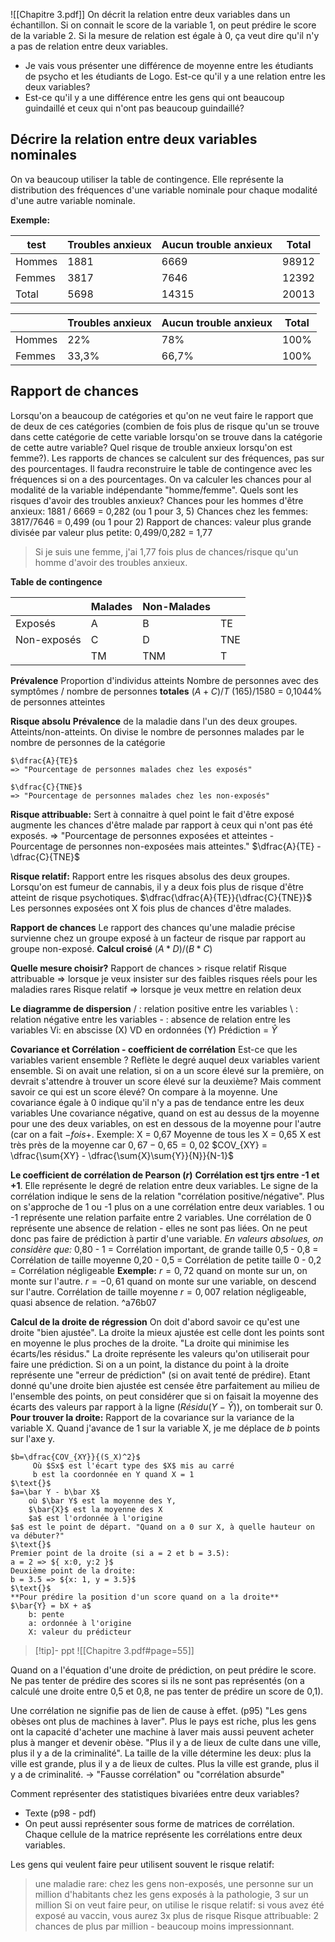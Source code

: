 ![[Chapitre 3.pdf]]
On décrit la relation entre deux variables dans un échantillon. Si on connait le score de la variable 1, on peut prédire le score de la variable 2. Si la mesure de relation est égale à 0, ça veut dire qu'il n'y a pas de relation entre deux variables.

- Je vais vous présenter une différence de moyenne entre les étudiants de psycho et les étudiants de Logo. Est-ce qu'il y a une relation entre les deux variables? 
- Est-ce qu'il y a une différence entre les gens qui ont beaucoup guindaillé et ceux qui n'ont pas beaucoup guindaillé?

## Décrire la relation entre deux variables nominales
On va beaucoup utiliser la table de contingence. Elle représente la distribution des fréquences d'une variable nominale pour chaque modalité d'une autre variable nominale.

**Exemple:**

| test   | Troubles anxieux | Aucun trouble anxieux | Total |
| ------ | ---------------- | --------------------- | ----- |
| Hommes | 1881             | 6669                  | 98912 |
| Femmes | 3817             | 7646                  | 12392 |
| Total  | 5698             | 14315                 | 20013 |

|        | Troubles anxieux | Aucun trouble anxieux | Total |
| ------ | ---------------- | --------------------- | ----- |
| Hommes | 22%              | 78%                   | 100%  |
| Femmes | 33,3%            | 66,7%                 | 100%  |

## Rapport de chances
Lorsqu'on a beaucoup de catégories et qu'on ne veut faire le rapport que de deux de ces catégories (combien de fois plus de risque qu'un se trouve dans cette catégorie de cette variable lorsqu'on se trouve dans la catégorie de cette autre variable? Quel risque de trouble anxieux lorsqu'on est femme?).
Les rapports de chances se calculent sur des fréquences, pas sur des pourcentages. Il faudra reconstruire le table de contingence avec les fréquences si on a des pourcentages.
On va calculer les chances pour al modalité de la variable indépendante "homme/femme".
Quels sont les risques d'avoir des troubles anxieux?
Chances pour les hommes d'être anxieux: 1881 / 6669 = 0,282 (ou 1 pour 3, 5)
Chances chez les femmes: 3817/7646 = 0,499 (ou 1 pour 2)
Rapport de chances: valeur plus grande divisée par valeur plus petite: 0,499/0,282 = 1,77
>Si je suis une femme, j'ai 1,77 fois plus de chances/risque qu'un homme d'avoir des troubles anxieux.

**Table de contingence**

|             | Malades | Non-Malades |     |
| ----------- | ------- | ----------- | --- |
| Exposés     | A       | B           | TE  |
| Non-exposés | C       | D           | TNE |
|             | TM      | TNM         | T   |


**Prévalence**
	Proportion d'individus atteints
	Nombre de personnes avec des symptômes / nombre de personnes **totales** $(A+C)/T$
	(165)/1580 = 0,1044% de personnes atteintes

**Risque absolu**
	**Prévalence** de la maladie dans l'un des deux groupes. Atteints/non-atteints.
	On divise le nombre de personnes malades par le nombre de personnes de la catégorie
	
	$\dfrac{A}{TE}$
	=> "Pourcentage de personnes malades chez les exposés"
	
	$\dfrac{C}{TNE}$
	=> "Pourcentage de personnes malades chez les non-exposés"

**Risque attribuable:**
	Sert à connaitre à quel point le fait d'être exposé augmente les chances d'être malade par rapport à ceux qui n'ont pas été exposés.
	=> "Pourcentage de personnes exposées et atteintes - Pourcentage de personnes non-exposées mais atteintes."
	$\dfrac{A}{TE} -  \dfrac{C}{TNE}$

**Risque relatif:**
	Rapport entre les risques absolus des deux groupes. Lorsqu'on est fumeur de cannabis, il y a deux fois plus de risque d'être atteint de risque psychotiques.
	$\dfrac{\dfrac{A}{TE}}{\dfrac{C}{TNE}}$
	Les personnes exposées ont X fois plus de chances d'être malades.

**Rapport de chances**
	Le rapport des chances qu'une maladie précise survienne chez un groupe exposé à un facteur de risque par rapport au groupe non-exposé.
	**Calcul croisé**
	$(A*D) / (B*C)$

**Quelle mesure choisir?**
	Rapport de chances > risque relatif
	Risque attribuable => lorsque je veux insister sur des faibles risques réels pour les maladies rares
	Risque relatif => lorsque je veux mettre en relation deux 

**Le diagramme de dispersion**
	/ : relation positive entre les variables
	\ : relation négative entre les variables
	- : absence de relation entre les variables
	Vi: en abscisse (X)
	VD en ordonnées (Y)
	Prédiction = $\hat{Y}$

**Covariance et Corrélation - coefficient de corrélation**
	Est-ce que les variables varient ensemble ? Reflète le degré auquel deux variables varient ensemble.
	Si on avait une relation, si on a un score élevé sur la première, on devrait s'attendre à trouver un score élevé sur la deuxième? Mais comment savoir ce qui est un score élevé? On compare à la moyenne.
	Une covariance égale à 0 indique qu'il n'y a pas de tendance entre les deux variables
	Une covariance négative, quand on est au dessus de la moyenne pour une des deux variables, on est en dessous de la moyenne pour l'autre (car on a fait $- fois +$.
	Exemple: X = 0,67
	Moyenne de tous les X = 0,65
	X est très près de la moyenne car $0,67 - 0,65 = 0,02$
	$COV_{XY} = \dfrac{\sum{XY} - \dfrac{\sum{X}\sum{Y}}{N}}{N-1}$


**Le coefficient de corrélation de Pearson ($r$)**
	**Corrélation est tjrs entre -1 et +1**. Elle représente le degré de relation entre deux variables. Le signe de la corrélation indique le sens de la relation "corrélation positive/négative".
	Plus on s'approche de 1 ou -1 plus on a une corrélation entre deux variables. 1 ou -1 représente une relation parfaite entre 2 variables. Une corrélation de 0 représente une absence de relation - elles ne sont pas liées. On ne peut donc pas faire de prédiction à partir d'une variable.
	$\text{}$
	*En valeurs absolues, on considère que:*
	0,80 - 1 = Corrélation important, de grande taille
	0,5 - 0,8 = Corrélation de taille moyenne
	0,20 - 0,5 = Corrélation de petite taille
	0 - 0,2 = Corrélation négligeable
	$\text{}$
	**Exemple:**
	$r = 0,72$ quand on monte sur un, on monte sur l'autre.
	$r = -0,61$ quand on monte sur une variable, on descend sur l'autre. Corrélation de taille moyenne
	$r = 0,007$ relation négligeable, quasi absence de relation. ^a76b07


**Calcul de la droite de régression**
	On doit d'abord savoir ce qu'est une droite "bien ajustée". La droite la mieux ajustée est celle dont les points sont en moyenne le plus proches de la droite. 
	"La droite qui minimise les écarts/les résidus."
	La droite représente les valeurs qu'on utiliserait pour faire une prédiction. Si on a un point, la distance du point à la droite représente une "erreur de prédiction" (si on avait tenté de prédire).
	Etant donné qu'une droite bien ajustée est censée être parfaitement au milieu de l'ensemble des points, on peut considérer que si on faisait la moyenne des écarts des valeurs par rapport à la ligne ($Résidu (Y-\hat Y)$), on tomberait sur $0$.
	$\text{}$
	**Pour trouver la droite:**
	Rapport de la covariance sur la variance de la variable X. Quand j'avance de 1 sur la variable X, je me déplace de $b$ points sur l'axe y.
	
	$b=\dfrac{COV_{XY}}{(S_X)^2}$
		 Où $Sx$ est l'écart type des $X$ mis au carré
		 b est la coordonnée en Y quand X = 1
	$\text{}$
	$a=\bar Y - b\bar X$
		où $\bar Y$ est la moyenne des Y,
		$\bar{X}$ est la moyenne des X 
		$a$ est l'ordonnée à l'origine
	$a$ est le point de départ. "Quand on a 0 sur X, à quelle hauteur on va débuter?"
	$\text{}$
	Premier point de la droite (si a = 2 et b = 3.5):
	a = 2 => ${ x:0, y:2 }$
	Deuxième point de la droite:
	b = 3.5 => ${x: 1, y = 3.5}$ 
	$\text{}$
	**Pour prédire la position d'un score quand on a la droite**
	$\bar{Y} = bX + a$
		b: pente
		a: ordonnée à l'origine
		X: valeur du prédicteur





>[!tip]- ppt
>![[Chapitre 3.pdf#page=55]]


Quand on a l'équation d'une droite de prédiction, on peut prédire le score. Ne pas tenter de prédire des scores si ils ne sont pas représentés (on a calculé une droite entre 0,5 et 0,8, ne pas tenter de prédire un score de 0,1).

Une corrélation ne signifie pas de lien de cause à effet. (p95)
"Les gens obèses ont plus de machines à laver". Plus le pays est riche, plus les gens ont la capacité d'acheter une machine à laver mais aussi peuvent acheter plus à manger et devenir obèse.
"Plus il y a de lieux de culte dans une ville, plus il y a de la criminalité". La taille de la ville détermine les deux: plus la ville est grande, plus il y a de lieux de cultes. Plus la ville est grande, plus il y a de criminalité.
-> "Fausse corrélation" ou "corrélation absurde"

Comment représenter des statistiques bivariées entre deux variables?
- Texte (p98 - pdf)
- On peut aussi représenter sous forme de matrices de corrélation. Chaque cellule de la matrice représente les corrélations entre deux variables.



Les gens qui veulent faire peur utilisent souvent le risque relatif:
> une maladie rare: chez les gens non-exposés, une personne sur un million d'habitants
> chez les gens exposés à la pathologie, 3 sur un million
> Si on veut faire peur, on utilise le risque relatif: si vous avez été exposé au vaccin, vous aurez 3x plus de risque
> Risque attribuable: 2 chances de plus par million - beaucoup moins impressionnant.


